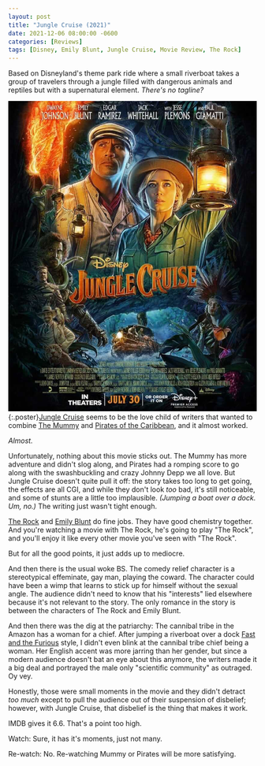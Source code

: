 ```yaml
---
layout: post
title: "Jungle Cruise (2021)"
date: 2021-12-06 08:00:00 -0600
categories: [Reviews]
tags: [Disney, Emily Blunt, Jungle Cruise, Movie Review, The Rock]
---
```


Based on Disneyland's theme park ride where a small riverboat takes a group of travelers through a jungle filled with dangerous animals and reptiles but with a supernatural element. *There's no tagline?*

![Jungle Cruise Poster](/assets/2021/12/jungle-cruise-2021.jpg){:.poster}[Jungle Cruise](https://www.imdb.com/title/tt0870154/) seems to be the love child of writers that wanted to combine [The Mummy](https://www.imdb.com/title/tt0120616/) and [Pirates of the Caribbean](https://www.imdb.com/title/tt0325980/), and it almost worked.

*Almost.*

Unfortunately, nothing about this movie sticks out. The Mummy has more adventure and didn't slog along, and Pirates had a romping score to go along with the swashbuckling and crazy Johnny Depp we all love. But Jungle Cruise doesn't quite pull it off: the story takes too long to get going, the effects are all CGI, and while they don't look *too* bad, it's still noticeable, and some of stunts are a little too implausible. *(Jumping a boat over a dock. Um, no.)* The writing just wasn't tight enough.

[The Rock](https://www.imdb.com/name/nm0425005/) and [Emily Blunt](https://www.imdb.com/name/nm1289434/) do fine jobs. They have good chemistry together. And you're watching a movie with The Rock, he's going to play "The Rock", and you'll enjoy it like every other movie you've seen with "The Rock".

But for all the good points, it just adds up to mediocre.

And then there is the usual woke BS. The comedy relief character is a stereotypical effeminate, gay man, playing the coward. The character could have been a wimp that learns to stick up for himself without the sexual angle. The audience didn't need to know that his "interests" lied elsewhere because it's not relevant to the story. The only romance in the story is between the characters of The Rock and Emily Blunt.

And then there was the dig at the patriarchy: The cannibal tribe in the Amazon has a woman for a chief. After jumping a riverboat over a dock [Fast and the Furious](https://www.imdb.com/title/tt5433138/) style, I didn't even blink at the cannibal tribe chief being a woman. Her English accent was more jarring than her gender, but since a modern audience doesn't bat an eye about this anymore, the writers made it a big deal and portrayed the male only "scientific community" as outraged. Oy vey.

Honestly, those were small moments in the movie and they didn't detract *too much* except to pull the audience out of their suspension of disbelief; however, with Jungle Cruise, that disbelief is the thing that makes it work.

IMDB gives it 6.6. That's a point too high.

Watch: Sure, it has it's moments, just not many.

Re-watch: No. Re-watching Mummy or Pirates will be more satisfying.
